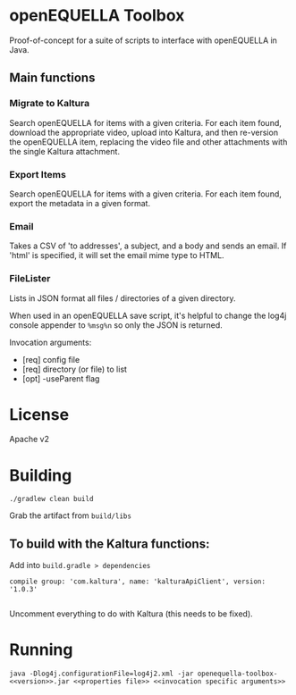 # openEQUELLA Toolbox
Proof-of-concept for a suite of scripts to interface with openEQUELLA in Java.

## Main functions
### Migrate to Kaltura
Search openEQUELLA for items with a given criteria.  For each item found, download the appropriate video, upload into Kaltura, and then re-version the openEQUELLA item, replacing the video file and other attachments with the single Kaltura attachment.

### Export Items
Search openEQUELLA for items with a given criteria.  For each item found, export the metadata in a given format.

### Email
Takes a CSV of 'to addresses', a subject, and a body and sends an email.  If 'html' is specified, it will set the email mime type to HTML.

### FileLister
Lists in JSON format all files / directories of a given directory.

When used in an openEQUELLA save script, it's helpful to change the log4j console appender to `%msg%n` so only the JSON is returned.

Invocation arguments:
* [req] config file
* [req] directory (or file) to list
* [opt] -useParent flag

# License
Apache v2

# Building

```
./gradlew clean build
```

Grab the artifact from `build/libs`

## To build with the Kaltura functions:

Add into `build.gradle > dependencies`

```
compile group: 'com.kaltura', name: 'kalturaApiClient', version: '1.0.3'
	
```

Uncomment everything to do with Kaltura (this needs to be fixed).

# Running

```
java -Dlog4j.configurationFile=log4j2.xml -jar openequella-toolbox-<<version>>.jar <<properties file>> <<invocation specific arguments>>
```


